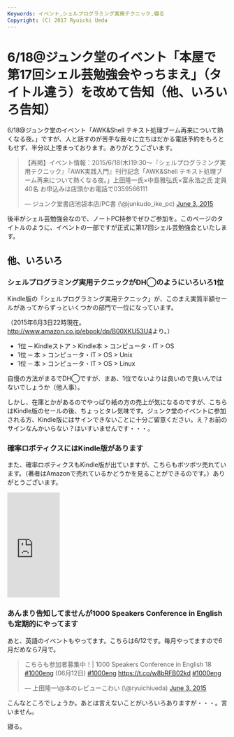 ```yaml
---
Keywords: イベント,シェルプログラミング実用テクニック,寝る
Copyright: (C) 2017 Ryuichi Ueda
---
```


# 6/18\@ジュンク堂のイベント「本屋で第17回シェル芸勉強会やっちまえ」（タイトル違う）を改めて告知（他、いろいろ告知）
6/18\@ジュンク堂のイベント「AWK&Shell テキスト処理ブーム再来について熱くなる夜。」ですが、人と話すのが苦手な我々に立ちはだかる電話予約をもろともせず、半分以上埋まっております。ありがとうございます。

<blockquote class="twitter-tweet" data-partner="tweetdeck"><p lang="ja" dir="ltr">【再掲】イベント情報：2015/6/18(木)19:30〜『シェルプログラミング実用テクニック』『AWK実践入門』刊行記念「AWK&amp;Shell テキスト処理ブーム再来について熱くなる夜。」上田隆一氏×中島雅弘氏×富永浩之氏 定員40名 お申込みは店頭かお電話で0359566111</p>&mdash; ジュンク堂書店池袋本店/PC書 (\@junkudo_ike_pc) <a href="https://twitter.com/junkudo_ike_pc/status/605963861754150912">June 3, 2015</a></blockquote>
<script async src="//platform.twitter.com/widgets.js" charset="utf-8"></script>

後半がシェル芸勉強会なので、ノートPC持参でぜひご参加を。このページのタイトルのように、イベントの一部ですが正式に第17回シェル芸勉強会といたします。

<h2>他、いろいろ</h2>

<h3>シェルプログラミング実用テクニックがDH◯のようにいろいろ1位</h3>

Kindle版の「シェルプログラミング実用テクニック」が、このまえ実質半額セールがあってからずっといくつかの部門で一位になっています。

（2015年6月3日22時現在。<a href="http://www.amazon.co.jp/ebook/dp/B00XKU53U4">http://www.amazon.co.jp/ebook/dp/B00XKU53U4</a>より。）

<ul>
<li>1位 ─ Kindleストア > Kindle本 > コンピュータ・IT > OS</li>
<li>1位 ─ 本 > コンピュータ・IT > OS > Unix</li>
<li>1位 ─ 本 > コンピュータ・IT > OS > Linux</li>
</ul>

自慢の方法がまるでDH◯ですが、まあ、1位でないよりは良いので良いんではないでしょうか（他人事）。


しかし、在庫とかがあるのでやっぱり紙の方の売上が気になるのですが、こちらはKindle版のセールの後、ちょっとタレ気味です。ジュンク堂のイベントに参加される方、Kindle版にはサインできないことに十分ご留意ください。え？お前のサインなんかいらない？はいすいませんです・・・。

<h3>確率ロボティクスにはKindle版があります</h3>

また、確率ロボティクスもKindle版が出ていますが、こちらもポツポツ売れています。（著者はAmazonで売れているかどうかを見ることができるのです。）ありがとうございます。

<iframe src="http://rcm-fe.amazon-adsystem.com/e/cm?lt1=_blank&bc1=000000&IS2=1&bg1=FFFFFF&fc1=000000&lc1=0000FF&t=ryuichiueda-22&o=9&p=8&l=as4&m=amazon&f=ifr&ref=ss_til&asins=B00X99MBY2" style="width:120px;height:240px;" scrolling="no" marginwidth="0" marginheight="0" frameborder="0"></iframe>

<h3>あんまり告知してませんが1000 Speakers Conference in Englishも定期的にやってます</h3>

あと、英語のイベントもやってます。こちらは6/12です。毎月やってますので6月だめなら7月で。

<blockquote class="twitter-tweet" data-partner="tweetdeck"><p lang="ja" dir="ltr">こちらも参加者募集中！| 1000 Speakers Conference in English 18 <a href="https://twitter.com/hashtag/1000eng?src=hash">#1000eng</a> (06月12日) <a href="https://twitter.com/hashtag/1000eng?src=hash">#1000eng</a> <a href="https://t.co/w8bRFB02kd">https://t.co/w8bRFB02kd</a> <a href="https://twitter.com/hashtag/1000eng?src=hash">#1000eng</a></p>&mdash; 上田隆一\@本のレビューこわい (\@ryuichiueda) <a href="https://twitter.com/ryuichiueda/status/606085922992459776">June 3, 2015</a></blockquote>
<script async src="//platform.twitter.com/widgets.js" charset="utf-8"></script>

こんなところでしょうか。あとは言えないことがいろいろありますが・・・。言いません。

寝る。
